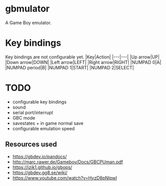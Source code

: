 # gbmulator
A Game Boy emulator.

# Key bindings
Key bindings are not configurable yet.
|Key|Action|
|---|---|
|Up arrow|UP|
|Down arrow|DOWN|
|Left arrow|LEFT|
|Right arrow|RIGHT|
|NUMPAD 0|A|
|NUMPAD period|B|
|NUMPAD 1|START|
|NUMPAD 2|SELECT|

# TODO

- configurable key bindings
- sound
- serial port/interrupt
- GBC mode
- savestates + in game normal save
- configurable emulation speed

## Resources used
- https://gbdev.io/pandocs/
- http://marc.rawer.de/Gameboy/Docs/GBCPUman.pdf
- https://izik1.github.io/gbops/
- https://gbdev.gg8.se/wiki/
- https://www.youtube.com/watch?v=HyzD8pNlpwI
